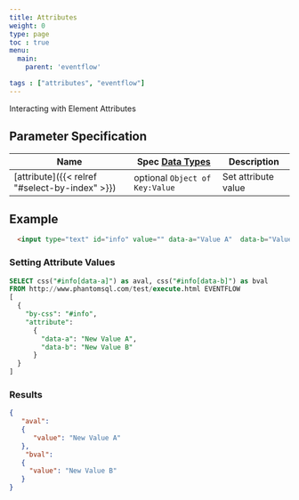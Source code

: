 ```yaml
---
title: Attributes
weight: 0
type: page
toc : true
menu:
  main:
    parent: 'eventflow'

tags : ["attributes", "eventflow"]
---
```


Interacting with Element Attributes

## Parameter Specification

| Name       	                                           | Spec [Data Types](/syntax/datatypes) | Description
| -------------	                                         | ------------------------------------ | -----------------
| [attribute]({{< relref  "#select-by-index" >}})        | optional `Object of Key:Value`       | Set attribute value

 
## Example 

```html
  <input type="text" id="info" value="" data-a="Value A"  data-b="Value B">  
```
### Setting Attribute Values

```sql
SELECT css("#info[data-a]") as aval, css("#info[data-b]") as bval 
FROM http://www.phantomsql.com/test/execute.html EVENTFLOW
[
  {
    "by-css": "#info",
    "attribute": 
      {
        "data-a": "New Value A",
        "data-b": "New Value B"
      }
  }
]
```

### Results

```json
{
   "aval": 
   {
      "value": "New Value A"
   },
    "bval": 
   {
     "value": "New Value B"
   }
}
```